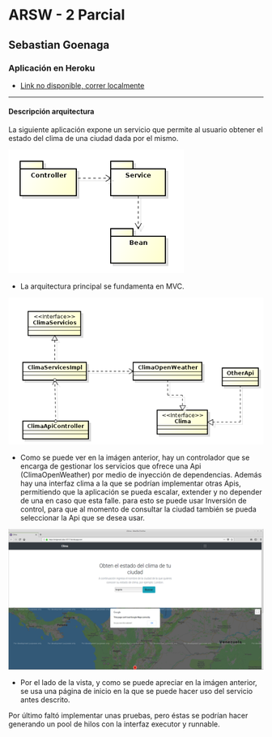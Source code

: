 # ARSW - 2 Parcial
## Sebastian Goenaga
### Aplicación en Heroku
 - [Link no disponible, correr localmente]()
---
#### Descripción arquitectura
La siguiente aplicación expone un servicio que permite al usuario obtener el estado del clima de una ciudad dada por el mismo.

![](img/packets.png)
- La arquitectura principal se fundamenta en MVC.

![](img/model.png)
- Como se puede ver en la imágen anterior, hay un controlador que se encarga de gestionar los servicios que ofrece una Api (ClimaOpenWeather) por medio de inyección de dependencias. Además hay una interfaz clima a la que se podrían implementar otras Apis, permitiendo que la aplicación se pueda escalar, extender y no depender de una en caso que esta falle. para esto se puede usar Inversión de control, para que al momento de consultar la ciudad también se pueda seleccionar la Api que se desea usar.

![](img/index.png)
- Por el lado de la vista, y como se puede apreciar en la imágen anterior, se usa una página de inicio en la que se puede hacer uso del servicio antes descrito.

Por último faltó implementar unas pruebas, pero éstas se podrían hacer generando un pool de hilos con la interfaz executor y runnable.

